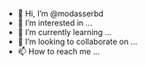 - 👋 Hi, I’m @modasserbd
- 👀 I’m interested in ...
- 🌱 I’m currently learning ...
- 💞️ I’m looking to collaborate on ...
- 📫 How to reach me ...

<!---
modasserbd/modasserbd is a ✨ special ✨ repository because its `README.md` (this file) appears on your GitHub profile.
You can click the Preview link to take a look at your changes.
--->
